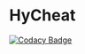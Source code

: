 # HyCheat

[![Codacy Badge](https://api.codacy.com/project/badge/Grade/09689a47e2404064b239b687199d3a2a)](https://app.codacy.com/manual/noluck942/HyCheat?utm_source=github.com&utm_medium=referral&utm_content=StylexTV/HyCheat&utm_campaign=Badge_Grade_Settings)